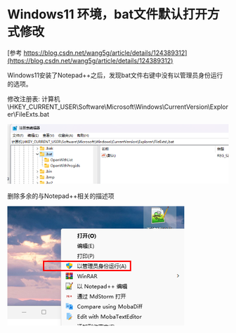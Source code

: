 # Windows11 环境，bat文件默认打开方式修改

[参考 https://blog.csdn.net/wang5g/article/details/124389312](https://blog.csdn.net/wang5g/article/details/124389312)

Windows11安装了Notepad++之后，发现bat文件右键中没有以管理员身份运行的选项。

修改注册表: 计算机\HKEY_CURRENT_USER\Software\Microsoft\Windows\CurrentVersion\Explorer\FileExts\.bat

![](images/1703558007717_image.png)

删除多余的与Notepad++相关的描述项

![](images/1703558045812_image.png)